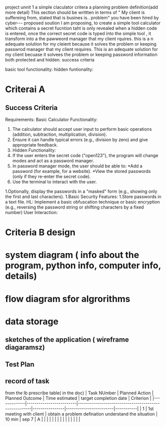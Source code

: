 
project unnit 1 a simple claculator 
critera a planning
problem definition(add more detail)
This section should be writtten in terms of " My client is suffereing from, stated that is busines is.. problem"
you have been hired by cyber---
proposed soution
I am proposing, to create a simple tool calculator which contains a secret fucntion taht is only revealed when a hidden code is entered, once the correct secret code is typed into the simple tool , it transform into a the pawweord manager that my client rquires. this is a n adequate solution for my cleient because it solves the problem or keeping passwrod  manager that my client requires. This is an adequate solution for my client becuase it solvees the problem or keeping password information both protected and hidden.
success criteria

basic tool functionality:
hidden funtionality:

# Criterai A

## Success Criteria
Requirements:
Basic Calculator Functionality:
1. The calculator should accept user input to perform basic operations (addition, subtraction, multiplication, division).
1. Ensure it can handle typical errors (e.g., division by zero) and give appropriate feedback.
1. Hidden Functionality:
1. If the user enters the secret code ("open123"), the program will change modes and act as a password manager.
1. In password manager mode, the user should be able to:
*Add a password (for example, for a website).
*View the stored passwords (only if they re-enter the secret code).
1. Use the terminal to interact with the user.

1.Optionally, display the passwords in a "masked" form (e.g., showing only the first and last characters).
1.Basic Security Features:
1.Store passwords in a text file.
HL: Implement a basic obfuscation technique or basic encryption (e.g., reversing the password string or shifting characters by a fixed number) 
User Interaction:


# Criteria B design 
# system diagram ( info about the program, python info, computer info, details)
# flow diagram sfor algrorithms 
# data storage
## sketches of the application ( wireframe diagaramsz)


## Test Plan

## record of task
from the Ib prescribe table( in the doc)
| Task NUmber | Planned Action          | Planned Outcome                                      | Time estimated | target completion date | Criterion |
|-------------|-------------------------|------------------------------------------------------|----------------|------------------------|-----------|
| 1           | 1st meeting with client | obtain a problem defination understand the situation | 10 min         | sep 7                  | A         |
|             |                         |                                                      |                |                        |           |
|             |                         |                                                      |                |                        |           |
